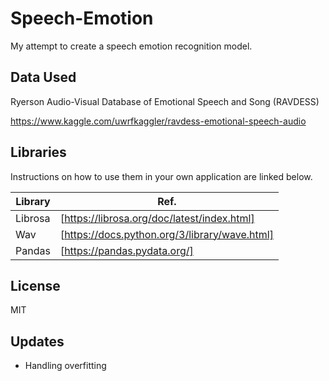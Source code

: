 # Speech-Emotion
My attempt to create a speech emotion recognition model.

## Data Used

Ryerson Audio-Visual Database of Emotional Speech and Song (RAVDESS)

https://www.kaggle.com/uwrfkaggler/ravdess-emotional-speech-audio

## Libraries
Instructions on how to use them in your own application are linked below.

| Library | Ref. |
| ------ | ------ |
| Librosa | [https://librosa.org/doc/latest/index.html] |
| Wav | [https://docs.python.org/3/library/wave.html] |
| Pandas | [https://pandas.pydata.org/] |

## License
MIT

## Updates
- Handling overfitting
